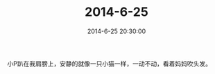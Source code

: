 ﻿---
title: "2014-6-25"
date: 2014-6-25 20:30:00
tags:
categories: 爸爸
---
小P趴在我肩膀上，安静的就像一只小猫一样，一动不动，看着妈妈吹头发。